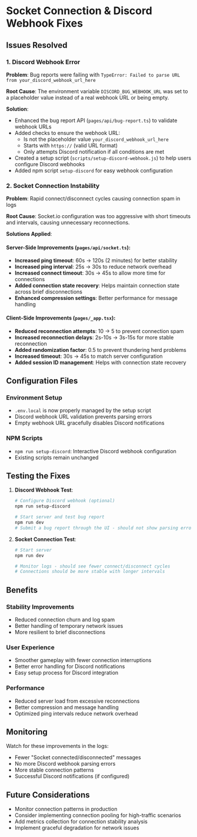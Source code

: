 # Socket Connection & Discord Webhook Fixes

## Issues Resolved

### 1. Discord Webhook Error
**Problem**: Bug reports were failing with `TypeError: Failed to parse URL from your_discord_webhook_url_here`

**Root Cause**: The environment variable `DISCORD_BUG_WEBHOOK_URL` was set to a placeholder value instead of a real webhook URL or being empty.

**Solution**:
- Enhanced the bug report API (`pages/api/bug-report.ts`) to validate webhook URLs
- Added checks to ensure the webhook URL:
  - Is not the placeholder value `your_discord_webhook_url_here`
  - Starts with `https://` (valid URL format)
  - Only attempts Discord notification if all conditions are met
- Created a setup script (`scripts/setup-discord-webhook.js`) to help users configure Discord webhooks
- Added npm script `setup-discord` for easy webhook configuration

### 2. Socket Connection Instability
**Problem**: Rapid connect/disconnect cycles causing connection spam in logs

**Root Cause**: Socket.io configuration was too aggressive with short timeouts and intervals, causing unnecessary reconnections.

**Solutions Applied**:

#### Server-Side Improvements (`pages/api/socket.ts`):
- **Increased ping timeout**: 60s → 120s (2 minutes) for better stability
- **Increased ping interval**: 25s → 30s to reduce network overhead
- **Increased connect timeout**: 30s → 45s to allow more time for connections
- **Added connection state recovery**: Helps maintain connection state across brief disconnections
- **Enhanced compression settings**: Better performance for message handling

#### Client-Side Improvements (`pages/_app.tsx`):
- **Reduced reconnection attempts**: 10 → 5 to prevent connection spam
- **Increased reconnection delays**: 2s-10s → 3s-15s for more stable reconnection
- **Added randomization factor**: 0.5 to prevent thundering herd problems
- **Increased timeout**: 30s → 45s to match server configuration
- **Added session ID management**: Helps with connection state recovery

## Configuration Files

### Environment Setup
- `.env.local` is now properly managed by the setup script
- Discord webhook URL validation prevents parsing errors
- Empty webhook URL gracefully disables Discord notifications

### NPM Scripts
- `npm run setup-discord`: Interactive Discord webhook configuration
- Existing scripts remain unchanged

## Testing the Fixes

1. **Discord Webhook Test**:
   ```bash
   # Configure Discord webhook (optional)
   npm run setup-discord
   
   # Start server and test bug report
   npm run dev
   # Submit a bug report through the UI - should not show parsing errors
   ```

2. **Socket Connection Test**:
   ```bash
   # Start server
   npm run dev
   
   # Monitor logs - should see fewer connect/disconnect cycles
   # Connections should be more stable with longer intervals
   ```

## Benefits

### Stability Improvements
- Reduced connection churn and log spam
- Better handling of temporary network issues
- More resilient to brief disconnections

### User Experience
- Smoother gameplay with fewer connection interruptions
- Better error handling for Discord notifications
- Easy setup process for Discord integration

### Performance
- Reduced server load from excessive reconnections
- Better compression and message handling
- Optimized ping intervals reduce network overhead

## Monitoring

Watch for these improvements in the logs:
- Fewer "Socket connected/disconnected" messages
- No more Discord webhook parsing errors
- More stable connection patterns
- Successful Discord notifications (if configured)

## Future Considerations

- Monitor connection patterns in production
- Consider implementing connection pooling for high-traffic scenarios
- Add metrics collection for connection stability analysis
- Implement graceful degradation for network issues 